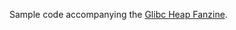 Sample code accompanying the [Glibc Heap Fanzine][1].

[1]: http://tukan.farm/2016/07/26/ptmalloc-fanzine/
